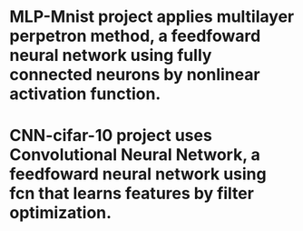 # MLP-Mnist project applies multilayer perpetron method, a feedfoward neural network using fully connected neurons by nonlinear activation function.

# CNN-cifar-10 project uses Convolutional Neural Network, a feedfoward neural network using fcn that learns features by filter optimization.

